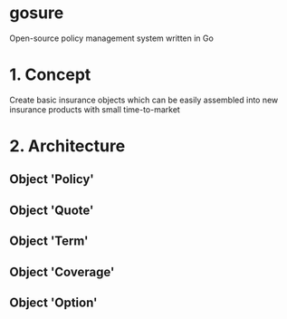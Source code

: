 # gosure

Open-source policy management system written in Go

# 1. Concept
Create basic insurance objects which can be easily assembled into new insurance products with small time-to-market

# 2. Architecture

## Object 'Policy'
## Object 'Quote'
## Object 'Term'
## Object 'Coverage'
## Object 'Option'
